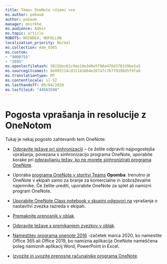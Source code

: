 ```yaml
---
title: Tema» OneNote «Ujemi vse
ms.author: pebaum
author: pebaum
manager: mnirkhe
ms.audience: Admin
ms.topic: article
ROBOTS: NOINDEX, NOFOLLOW
localization_priority: Normal
ms.collection: Adm_O365
ms.custom:
- "9000755"
- "2695"
ms.openlocfilehash: 58159ec61c9ee10e340e5f88a478d378339be3a5
ms.sourcegitcommit: 8e093114cd31141664e267a7c7b779398d5fdfa8
ms.translationtype: MT
ms.contentlocale: sl-SI
ms.lasthandoff: 06/04/2020
ms.locfileid: "44563598"
---
```

# <a name="common-issues-and-resolutions-with-onenote"></a>Pogosta vprašanja in resolucije z OneNotom

Tukaj je nekaj pogosto zahtevanih tem OneNote:

- [Odpravite težave pri sinhronizaciji](https://support.office.com/article/299495ef-66d1-448f-90c1-b785a6968d45) – če želite odpraviti najpogostejša vprašanja, povezana s sinhronizacijo programa OneNote, uporabite korake pri [odpravljanju težav, ko ne morete sinhronizirati programa OneNote](https://support.office.com/article/Fix-issues-when-you-can-t-sync-OneNote-299495ef-66d1-448f-90c1-b785a6968d45).

- Uporaba [programa OneNote v storitvi Teams](https://support.microsoft.com/office/0ec78cc3-ba3b-4279-a88e-aa40af9865c2) **Opomba**: trenutno je OneNote v ekipah samo za branje za komercialne in izobraževalne najemnike. Če želite urediti, uporabite OneNote za splet ali namizni program OneNote.

- [Uporabite OneNote Class notebook v skupini odgovori na](https://support.office.com/article/bd77f11f-27cd-4d41-bfbd-2b11799f1440) vprašanja o nastavitvi zvezka razreda v ekipah.

- [Premaknite prenosnik v oblak](https://support.office.com/article/d5c28b91-7b9c-45be-8f0c-529bdbba019a).

- [Odpravite težave s premikanjem zvezkov v oblak](https://support.office.com/article/70528107-11dc-4f3f-b695-b150059dfd78).

- [Namestitev programa onenote 2016](https://support.office.com/article/c08068d8-b517-4464-9ff2-132cb9c45c08) -začetek marca 2020, ko namestite Office 365 ali Office 2019, bo namizna aplikacija OneNote nameščena poleg namiznih aplikacij Word, PowerPoint in Excel.

- [Izvozite in uvozite prenosne računalnike programa OneNote](https://support.office.com/article/a4b60da5-8f33-464e-b1ba-b95ce540f309).
